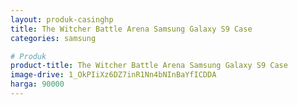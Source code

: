 ```yaml
---
layout: produk-casinghp
title: The Witcher Battle Arena Samsung Galaxy S9 Case
categories: samsung

# Produk
product-title: The Witcher Battle Arena Samsung Galaxy S9 Case
image-drive: 1_OkPIiXz6DZ7inR1Nn4bNInBaYfICDDA
harga: 90000
---
```

